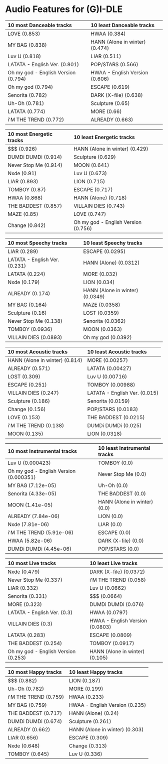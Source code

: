 # Audio Features for (G)I-DLE
| 10 most Danceable tracks | 10 least Danceable tracks |
|:---|:---|
| LOVE (0.853) | HWAA (0.384) |
| MY BAG (0.838) | HANN (Alone in winter) (0.474) |
| Luv U (0.818) | LIAR (0.511) |
| LATATA - English Ver. (0.801) | POP/STARS (0.566) |
| Oh my god - English Version (0.794) | HWAA - English Version (0.606) |
| Oh my god (0.794) | ESCAPE (0.619) |
| Senorita (0.782) | DARK (X-file) (0.638) |
| Uh-Oh (0.781) | Sculpture (0.65) |
| LATATA (0.774) | MORE (0.66) |
| i'M THE TREND (0.772) | ALREADY (0.663) |

| 10 most Energetic tracks | 10 least Energetic tracks |
|:---|:---|
| $$$ (0.926) | HANN (Alone in winter) (0.429) |
| DUMDi DUMDi (0.914) | Sculpture (0.629) |
| Never Stop Me (0.914) | MOON (0.641) |
| Nxde (0.91) | Luv U (0.673) |
| LIAR (0.893) | LION (0.715) |
| TOMBOY (0.87) | ESCAPE (0.717) |
| HWAA (0.868) | HANN (Alone) (0.718) |
| THE BADDEST (0.857) | VILLAIN DIES (0.743) |
| MAZE (0.85) | LOVE (0.747) |
| Change (0.842) | Oh my god - English Version (0.756) |

| 10 most Speechy tracks | 10 least Speechy tracks |
|:---|:---|
| LIAR (0.289) | ESCAPE (0.0295) |
| LATATA - English Ver. (0.231) | HANN (Alone) (0.0312) |
| LATATA (0.224) | MORE (0.032) |
| Nxde (0.179) | LION (0.034) |
| ALREADY (0.174) | HANN (Alone in winter) (0.0349) |
| MY BAG (0.164) | MAZE (0.0358) |
| Sculpture (0.16) | LOST (0.0359) |
| Never Stop Me (0.138) | Senorita (0.0362) |
| TOMBOY (0.0936) | MOON (0.0363) |
| VILLAIN DIES (0.0893) | Oh my god (0.0392) |

| 10 most Acoustic tracks | 10 least Acoustic tracks |
|:---|:---|
| HANN (Alone in winter) (0.814) | MORE (0.00257) |
| ALREADY (0.571) | LATATA (0.00427) |
| LOST (0.309) | Luv U (0.00716) |
| ESCAPE (0.251) | TOMBOY (0.00988) |
| VILLAIN DIES (0.247) | LATATA - English Ver. (0.015) |
| Sculpture (0.186) | Senorita (0.0159) |
| Change (0.156) | POP/STARS (0.0183) |
| LOVE (0.153) | THE BADDEST (0.0215) |
| i'M THE TREND (0.138) | DUMDi DUMDi (0.025) |
| MOON (0.135) | LION (0.0318) |

| 10 most Instrumental tracks | 10 least Instrumental tracks |
|:---|:---|
| Luv U (0.000423) | TOMBOY (0.0) |
| Oh my god - English Version (0.000351) | Never Stop Me (0.0) |
| MY BAG (7.12e-05) | Uh-Oh (0.0) |
| Senorita (4.33e-05) | THE BADDEST (0.0) |
| MOON (1.41e-05) | HANN (Alone in winter) (0.0) |
| ALREADY (7.84e-06) | LION (0.0) |
| Nxde (7.81e-06) | LIAR (0.0) |
| i'M THE TREND (5.91e-06) | ESCAPE (0.0) |
| HWAA (5.82e-06) | DARK (X-file) (0.0) |
| DUMDi DUMDi (4.45e-06) | POP/STARS (0.0) |

| 10 most Live tracks | 10 least Live tracks |
|:---|:---|
| Nxde (0.479) | DARK (X-file) (0.0372) |
| Never Stop Me (0.337) | i'M THE TREND (0.058) |
| LIAR (0.332) | Luv U (0.0662) |
| Senorita (0.331) | $$$ (0.0664) |
| MORE (0.323) | DUMDi DUMDi (0.076) |
| LATATA - English Ver. (0.3) | HWAA (0.0797) |
| VILLAIN DIES (0.3) | HWAA - English Version (0.0803) |
| LATATA (0.283) | ESCAPE (0.0809) |
| THE BADDEST (0.254) | TOMBOY (0.0917) |
| Oh my god - English Version (0.253) | HANN (Alone in winter) (0.105) |

| 10 most Happy tracks | 10 least Happy tracks |
|:---|:---|
| $$$ (0.882) | LION (0.187) |
| Uh-Oh (0.782) | MORE (0.199) |
| i'M THE TREND (0.759) | HWAA (0.233) |
| MY BAG (0.759) | HWAA - English Version (0.235) |
| THE BADDEST (0.717) | HANN (Alone) (0.24) |
| DUMDi DUMDi (0.674) | Sculpture (0.261) |
| ALREADY (0.662) | HANN (Alone in winter) (0.303) |
| LIAR (0.656) | ESCAPE (0.309) |
| Nxde (0.648) | Change (0.313) |
| TOMBOY (0.645) | Luv U (0.336) |
